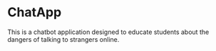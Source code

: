 # ChatApp
This is a chatbot application designed to educate students about the dangers of talking to strangers online.
